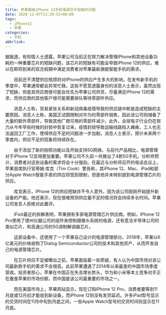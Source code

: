 ```yaml
---
title: 苹果面临iPhone 12手机电源芯片短缺的问题
date: 2020-11-07T13:20:52+08:00
tags:
  - iPhone12
  - 苹果
categories:
  - 手机
abbrlink:
---
```


据报道，有知情人士透露，苹果公司当前正在努力解决管理iPhone和其他设备功耗的一种重要芯片的短缺问题，该芯片的短缺有可能会导致iPhone 12的供应，难以在即将到来的双旦假期中满足消费者对苹果最新旗舰智能手机的需求。

　　目前还不清楚供应瓶颈将对iPhone的供应产生多大的影响，在发布新手机的季度中，苹果通常都会异常忙碌。这些不愿意透露身份的消息人士表示，虽然出现了短缺，但是其供应商很可能会优先为苹果公司供货，尽量满足iPhone 12的需求，而供应商的其他客户很可能需要排队等待零部件供应。

　　消息人士称，贸易紧张关系和新冠病毒疫情导致的供应链中断是造成短缺的主要原因。消息人士称，美国正试图限制对华为的零部件销售，因此该公司则储备了大量的额外零部件，导致其他厂商可用的零部件减少。此外，全球电子行业仍在努力从今年早些时候的封锁中恢复过来，疫情封锁导致运输线路陷入瘫痪，工人也无法返回工厂工作，使得供应不足的问题进一步加剧。消息人士表示，预计未来两个季度内，供应不足的现象将持续存在。

　　由于添加了新的拍照功能以及开始支持5G网络，与前代产品相比，电源管理对于iPhone 12显得更加重要。苹果公司不久前一共推出了4款5G手机，分析师预计，消费者对这些设备的需求将会十分强劲。在最近与分析师召开的电话会议上，苹果首席执行官蒂姆·库克（Tim Cook）警告称，其iPhone 12、Mac、iPad和部分Apple Watch智能手表的供应将受到限制，但是他并未特别提到电源管理芯片的供应。

　　库克表示，iPhone 12的供应短缺并不令人意外，因为该公司刚刚开始提升新设备的产能。他还表示，现在很难预测供应量不足的情况将会持续多长时间。苹果公司发言人拒绝对此置评。

　　iFixit最近的拆解表明，苹果拥有多家电源管理芯片供应商。例如，iPhone 12 Pro使用了德州仪器公司的组件来控制摄像头系统的电源，还有意法半导体公司的类似芯片，和高通公司的5G调制解调器芯片。

　　这部设备中，还使用了一个苹果自己设计的电源管理部分。2018年，苹果以6亿美元的价格收购了Dialog Semiconductor公司的技术和其他资产，从而开发自己的电源管理芯片。

　　在芯片供应不足被曝出之前，苹果面临着一些质疑，有人认为中国市场对该公司最新款手机的需求不会很高，此前苹果遭遇了2014年以来最差的中国市场季度营收。投资者担心，苹果在中国正在失去增长势头，华为和小米等本土竞争对手正在蚕食苹果的市场份额，而中国是该公司最重要的市场之一。

　　而在美国市场上，苹果网站显示，现在订购iPhone 12 Pro，消费者要等到11月底或12月初才能收到新设备，而iPhone 12则没有发货延迟。许多iPad型号显示的交货时间在11月中旬到月底之间，一些Apple Watch型号的交货时间则显示在11月底。